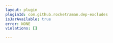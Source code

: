 ```yaml
---
layout: plugin
pluginId: com.github.rocketraman.dep-excludes
isJarAvailable: true
error: NONE
violations: []

---
```

